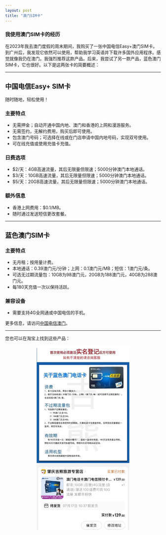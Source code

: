 ```yaml
---
layout: post
title: "澳门SIM卡"
---
```


### 我使用澳门SIM卡的经历

在2023年我去澳门度假的周末期间，我购买了一张中国电信Easy+澳门SIM卡。到广州后，我发现它依然可以使用，帮助我学习英语并下载许多国外应用程序。感觉就像我仍在澳门。我强烈推荐这款产品。后来，我尝试了另一款产品，蓝色澳门SIM卡，它也很好。以下是这两张卡的简要概述：

---

## 中国电信Easy+ SIM卡

随时随地，轻松使用！

### 主要特点
- 无需押金；自动开通中国内地、澳门和香港的上网和漫游服务。
- 无需签约，无解约费用，购买后即可使用。
- 包含澳门号码；可选择在线或在门店申请中国内地号码，实现双号使用。
- 可在线充值或使用充值卡充值。

### 日费选项
- $2/天：4GB高速流量，其后无限量但限速；5000分钟澳门本地通话。
- $3/天：10GB高速流量，其后无限量但限速；5000分钟澳门本地通话。
- $5/天：20GB高速流量，其后无限量但限速；5000分钟澳门本地通话。

### 额外信息
- 香港上网费用：$0.1/MB。
- 随时通过发送短信更改套餐。

---

## 蓝色澳门SIM卡

### 主要特点
- 无月租；按用量计费。
- 本地通话：0.39澳门元/分钟；上网：0.1澳门元/MB；短信：1澳门元/条。
- 可选无过期流量包：10GB为98澳门元，20GB为188澳门元，40GB为288澳门元。
- 每180天充值一次以保持活跃。

### 兼容设备
- 需要支持4G全网通或中国电信的手机。

更多信息，请访问[中国电信澳门](https://www.1888.com.mo/)。

---

您也可以在淘宝上找到这些产品：

<div align="center"><img src="/assets/images/macao/easy.jpg" width="300px" /><img/></div>